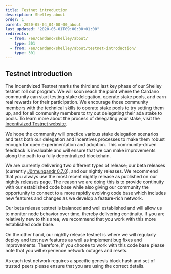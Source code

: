 ```yaml
---
title: Testnet introduction
description: Shelley about
order: 1
parent: 2020-05-04_04-00-00_about
last_updated: "2020-05-01T09:00:00+01:00"
redirects:
  - from: /en/cardano/shelley/about/
    type: 301
  - from: /en/cardano/shelley/about/testnet-introduction/
    type: 301
---
```

## Testnet introduction

The Incentivized Testnet marks the third and last key phase of our Shelley testnet roll out program. We will soon reach the point where the Cardano community can start testing stake delegation, operate stake pools, and earn real rewards for their participation. We encourage those community members with the technical skills to operate stake pools to try setting them up, and for all community members to try out delegating their ada stake to pools. To learn more about the process of delegating your stake, visit the [Incentivized Testnet website](https://staking.cardano.org/). 

We hope the community will practice various stake delegation scenarios and test both our delegation and incentives processes to make them robust enough for open experimentation and adoption. This community-driven feedback is invaluable and will ensure that we can make improvements along the path to a fully decentralized blockchain. 

We are currently delivering two different types of release; our beta releases (currently [Jörmungandr 0.7.0](https://github.com/input-output-hk/jormungandr/releases/tag/v0.7.0)), and our nightly releases. We recommend that you always use the most recent nightly release as published on our [nightly releases](https://github.com/input-output-hk/jormungandr/releases/) page. The reason we are doing this is to provide continuity with our established code base while also giving our community the opportunity to connect to a more rapidly evolving code base which includes new features and changes as we develop a feature-rich network. 

Our beta release testnet is balanced and well established and will allow us to monitor node behavior over time, thereby delivering continuity. If you are relatively new to this area, we recommend that you work with this more established code base.

On the other hand, our nightly release testnet is where we will  regularly deploy and test new features as well as implement bug fixes and improvements. Therefore, if you choose to work with this code base please note that you will experience network outages and resets. 

As each test network requires a specific genesis block hash and set of trusted peers please ensure that you are using the correct details. 
